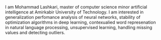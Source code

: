 I am Mohammad Lashkari, master of computer science minor artificial intelligence at Amirkabir University of Technology. I am interested in generalization perfomance analysis of neural networks, stability of optimization algorithms in deep learning, contexualied word represenation in natural language processing, unsupervised learning, handling missing values and detecting outliers. 
